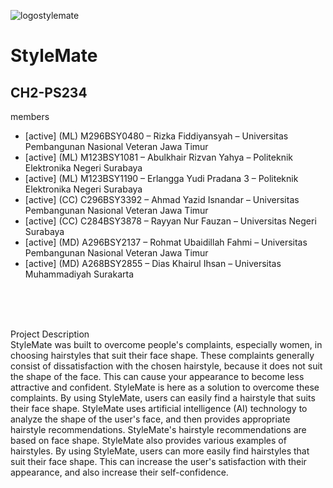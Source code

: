 ![logostylemate](https://github.com/StyleMate-CH2-PS234/.github/assets/109046228/0670f149-fee8-44a9-81d6-9ca10cf93a80)

# StyleMate
## CH2-PS234


members<br>

<ul>
<li>[active] (ML) M296BSY0480 –  Rizka Fiddiyansyah – Universitas Pembangunan Nasional Veteran Jawa Timur</li>
<li>[active] (ML) M123BSY1081 – Abulkhair Rizvan Yahya – Politeknik Elektronika Negeri Surabaya</li>
<li>[active] (ML) M123BSY1190 – Erlangga Yudi Pradana 3 – Politeknik Elektronika Negeri Surabaya</li>
<li>[active] (CC)  C296BSY3392  – Ahmad Yazid Isnandar – Universitas Pembangunan Nasional Veteran Jawa Timur</li>
<li>[active] (CC)  C284BSY3878 – Rayyan Nur Fauzan – Universitas Negeri Surabaya</li>
<li>[active] (MD) A296BSY2137 – Rohmat Ubaidillah Fahmi – Universitas Pembangunan Nasional Veteran Jawa Timur</li>
<li>[active] (MD) A268BSY2855 – Dias Khairul Ihsan – Universitas Muhammadiyah Surakarta</li>
</ul>


<br><br><br>

Project Description<br>
StyleMate was built to overcome people's complaints, especially women, in choosing hairstyles that suit their face shape. These complaints generally consist of dissatisfaction with the chosen hairstyle, because it does not suit the shape of the face. This can cause your appearance to become less attractive and confident. StyleMate is here as a solution to overcome these complaints. By using StyleMate, users can easily find a hairstyle that suits their face shape. StyleMate uses artificial intelligence (AI) technology to analyze the shape of the user's face, and then provides appropriate hairstyle recommendations. StyleMate's hairstyle recommendations are based on face shape. StyleMate also provides various examples of hairstyles. By using StyleMate, users can more easily find hairstyles that suit their face shape. This can increase the user's satisfaction with their appearance, and also increase their self-confidence.

